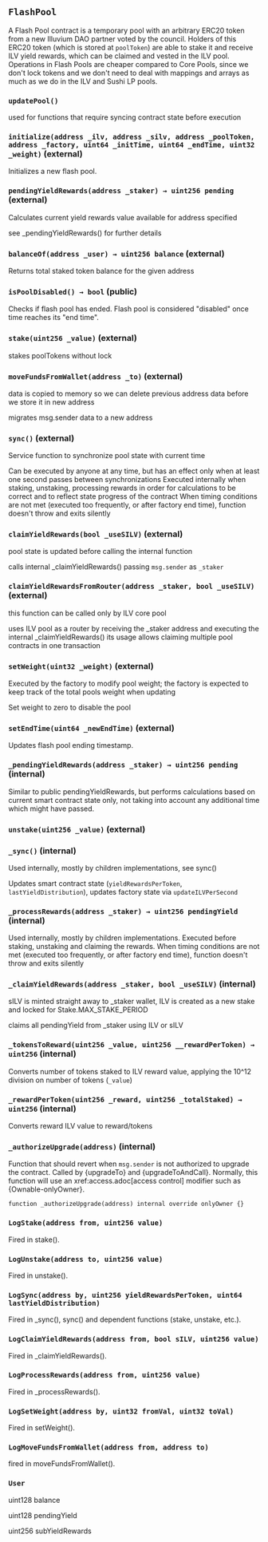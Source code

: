 ## `FlashPool`

A Flash Pool contract is a temporary pool with an arbitrary ERC20 token
from a new Illuvium DAO partner voted by the council.
Holders of this ERC20 token (which is stored at `poolToken`) are able to
stake it and receive ILV yield rewards, which can be claimed and vested
in the ILV pool.
Operations in Flash Pools are cheaper compared to Core Pools, since we
don't lock tokens and we don't need to deal with mappings and arrays
as much as we do in the ILV and Sushi LP pools.

### `updatePool()`

used for functions that require syncing contract state before execution

### `initialize(address _ilv, address _silv, address _poolToken, address _factory, uint64 _initTime, uint64 _endTime, uint32 _weight)` (external)

Initializes a new flash pool.

### `pendingYieldRewards(address _staker) → uint256 pending` (external)

Calculates current yield rewards value available for address specified

see \_pendingYieldRewards() for further details

### `balanceOf(address _user) → uint256 balance` (external)

Returns total staked token balance for the given address

### `isPoolDisabled() → bool` (public)

Checks if flash pool has ended. Flash pool is considered "disabled"
once time reaches its "end time".

### `stake(uint256 _value)` (external)

stakes poolTokens without lock

### `moveFundsFromWallet(address _to)` (external)

data is copied to memory so we can delete previous address data
before we store it in new address

migrates msg.sender data to a new address

### `sync()` (external)

Service function to synchronize pool state with current time

Can be executed by anyone at any time, but has an effect only when
at least one second passes between synchronizations
Executed internally when staking, unstaking, processing rewards in order
for calculations to be correct and to reflect state progress of the contract
When timing conditions are not met (executed too frequently, or after factory
end time), function doesn't throw and exits silently

### `claimYieldRewards(bool _useSILV)` (external)

pool state is updated before calling the internal function

calls internal \_claimYieldRewards() passing `msg.sender` as `_staker`

### `claimYieldRewardsFromRouter(address _staker, bool _useSILV)` (external)

this function can be called only by ILV core pool

uses ILV pool as a router by receiving the \_staker address and executing
the internal \_claimYieldRewards()
its usage allows claiming multiple pool contracts in one transaction

### `setWeight(uint32 _weight)` (external)

Executed by the factory to modify pool weight; the factory is expected
to keep track of the total pools weight when updating

Set weight to zero to disable the pool

### `setEndTime(uint64 _newEndTime)` (external)

Updates flash pool ending timestamp.

### `_pendingYieldRewards(address _staker) → uint256 pending` (internal)

Similar to public pendingYieldRewards, but performs calculations based on
current smart contract state only, not taking into account any additional
time which might have passed.

### `unstake(uint256 _value)` (external)

### `_sync()` (internal)

Used internally, mostly by children implementations, see sync()

Updates smart contract state (`yieldRewardsPerToken`, `lastYieldDistribution`),
updates factory state via `updateILVPerSecond`

### `_processRewards(address _staker) → uint256 pendingYield` (internal)

Used internally, mostly by children implementations.
Executed before staking, unstaking and claiming the rewards.
When timing conditions are not met (executed too frequently, or after factory
end time), function doesn't throw and exits silently

### `_claimYieldRewards(address _staker, bool _useSILV)` (internal)

sILV is minted straight away to \_staker wallet, ILV is created as
a new stake and locked for Stake.MAX_STAKE_PERIOD

claims all pendingYield from \_staker using ILV or sILV

### `_tokensToReward(uint256 _value, uint256 __rewardPerToken) → uint256` (internal)

Converts number of tokens staked to ILV reward value, applying the
10^12 division on number of tokens (`_value`)

### `_rewardPerToken(uint256 _reward, uint256 _totalStaked) → uint256` (internal)

Converts reward ILV value to reward/tokens

### `_authorizeUpgrade(address)` (internal)

Function that should revert when `msg.sender` is not authorized to upgrade the contract. Called by
{upgradeTo} and {upgradeToAndCall}.
Normally, this function will use an xref:access.adoc[access control] modifier such as {Ownable-onlyOwner}.

```solidity
function _authorizeUpgrade(address) internal override onlyOwner {}

```

### `LogStake(address from, uint256 value)`

Fired in stake().

### `LogUnstake(address to, uint256 value)`

Fired in unstake().

### `LogSync(address by, uint256 yieldRewardsPerToken, uint64 lastYieldDistribution)`

Fired in \_sync(), sync() and dependent functions (stake, unstake, etc.).

### `LogClaimYieldRewards(address from, bool sILV, uint256 value)`

Fired in \_claimYieldRewards().

### `LogProcessRewards(address from, uint256 value)`

Fired in \_processRewards().

### `LogSetWeight(address by, uint32 fromVal, uint32 toVal)`

Fired in setWeight().

### `LogMoveFundsFromWallet(address from, address to)`

fired in moveFundsFromWallet().

### `User`

uint128 balance

uint128 pendingYield

uint256 subYieldRewards
